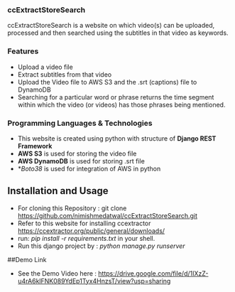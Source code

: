 ### ccExtractStoreSearch
ccExtractStoreSearch is a website on which video(s) can be uploaded, processed and then searched using the subtitles in that video as keywords.


### **Features**
- Upload a video file
- Extract subtitles from that video 
- Upload the Video file to AWS S3 and the .srt (captions) file to DynamoDB
- Searching for a particular word or phrase returns the time segment within which the video (or videos) has those phrases being mentioned.

### Programming Languages & Technologies

- This website is created using python with structure of **Django REST Framework**
- **AWS S3** is used for storing the video file
- **AWS DynamoDB** is used for storing .srt file
- **Boto38* is used for integration of AWS in python

## Installation and Usage
- For cloning this Repository : git clone https://github.com/nimishmedatwal/ccExtractStoreSearch.git
- Refer to this website for installing ccextractor https://ccextractor.org/public/general/downloads/
- run: *pip install -r requirements.txt* in your shell.
- Run this django project by : *python manage.py runserver*

##Demo Link
- See the Demo Video here : https://drive.google.com/file/d/1IXzZ-u4rA6klFNK089YdEp1Tyx4HnzsT/view?usp=sharing
